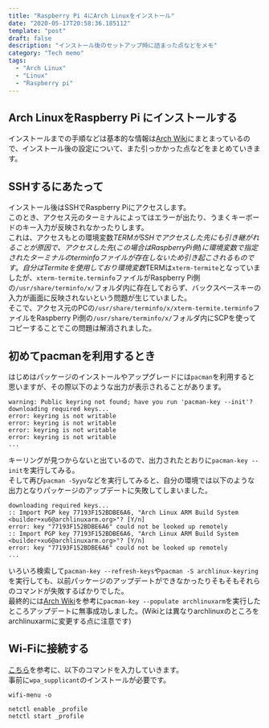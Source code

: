 ```yaml
---
title: "Raspberry Pi 4にArch Linuxをインストール"
date: "2020-05-17T20:58:36.185112"
template: "post"
draft: false
description: "インストール後のセットアップ時に詰まった点などをメモ"
category: "Tech memo"
tags: 
  - "Arch Linux"
  - "Linux"
  - "Raspberry pi"
---
```


## Arch LinuxをRaspberry Pi にインストールする

インストールまでの手順などは基本的な情報は[Arch Wiki](https://wiki.archlinux.jp/index.php/Raspberry_Pi#Raspberry_Pi_4)にまとまっているので、インストール後の設定について、また引っかかった点などをまとめていきます。  

## SSHするにあたって

インストール後はSSHでRaspberry Piにアクセスします。  
このとき、アクセス元のターミナルによってはエラーが出たり、うまくキーボードのキー入力が反映されなかったりします。  
これは、アクセスもとの環境変数$TERMがSSHでアクセスした先にも引き継がれることが原因で、アクセスした先(この場合はRaspberry Pi側)に環境変数で指定されたターミナルのterminfoファイルが存在しないため引き起こされるものです。  
自分はTermiteを使用しており環境変数$TERMは`xterm-termite`となっていましたが、`xterm-termite.terminfo`ファイルがRaspberry Pi側の`/usr/share/terminfo/x/`フォルダ内に存在しておらず、バックスペースキーの入力が画面に反映されないという問題が生じていました。  
そこで、アクセス元のPCの`/usr/share/terminfo/x/xterm-termite.terminfo`ファイルをRaspberry Pi側の`/usr/share/terminfo/x/`フォルダ内にSCPを使ってコピーすることでこの問題は解消されました。

## 初めてpacmanを利用するとき

はじめはパッケージのインストールやアップグレードには`pacman`を利用すると思いますが、その際以下のような出力が表示されることがあります。  

```
warning: Public keyring not found; have you run 'pacman-key --init'?
downloading required keys...
error: keyring is not writable
error: keyring is not writable
error: keyring is not writable
error: keyring is not writable
...
```

キーリングが見つからないと出ているので、出力されたとおりに`pacman-key --init`を実行してみる。  
そして再び`pacman -Syyu`などを実行してみると、自分の環境では以下のような出力となりパッケージのアップデートに失敗してしまいました。  

```
downloading required keys...
:: Import PGP key 77193F152BDBE6A6, "Arch Linux ARM Build System <builder+xu6@archlinuxarm.org>"? [Y/n] 
error: key "77193F152BDBE6A6" could not be looked up remotely
:: Import PGP key 77193F152BDBE6A6, "Arch Linux ARM Build System <builder+xu6@archlinuxarm.org>"? [Y/n] 
error: key "77193F152BDBE6A6" could not be looked up remotely
...
```

いろいろ検索して`pacman-key --refresh-keys`や`pacman -S archlinux-keyring`を実行しても、以前パッケージのアップデートができなかったりそもそもそれらのコマンドが失敗するばかりでした。  
最終的には[Arch Wiki](https://wiki.archlinux.jp/index.php/Pacman-key#.E9.8D.B5.E3.82.92.E3.82.A4.E3.83.B3.E3.83.9D.E3.83.BC.E3.83.88.E3.81.A7.E3.81.8D.E3.81.AA.E3.81.84)を参考に`pacman-key --populate archlinuxarm`を実行したところアップデートに無事成功しました。(Wikiとは異なりarchlinuxのところをarchlinuxarmに変更する点に注意です)

## Wi-Fiに接続する

[こちら](https://tomosoft.jp/design/?p=10356#ArchLinux)を参考に、以下のコマンドを入力していきます。  
事前に`wpa_supplicant`のインストールが必要です。

```
wifi-menu -o

netctl enable _profile
netctl start _profile
```
